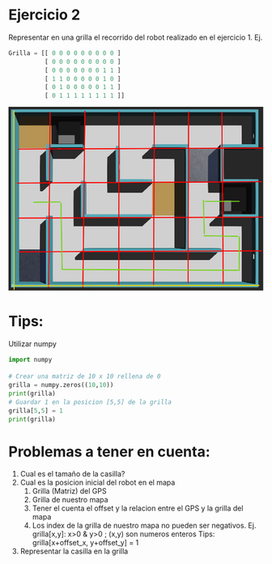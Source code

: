 # Ejercicio 2
Representar en una grilla el recorrido del robot realizado en el ejercicio 1.
Ej.
```python
Grilla = [[ 0 0 0 0 0 0 0 0 0 ]
          [ 0 0 0 0 0 0 0 0 0 ]
          [ 0 0 0 0 0 0 0 1 1 ]
          [ 1 1 0 0 0 0 0 1 0 ]
          [ 0 1 0 0 0 0 0 1 1 ]
          [ 0 1 1 1 1 1 1 1 1 ]]
```
![Imagen del recorrido realizado](ejercicio_2.png "Recorrido en el mapa")

# Tips:
Utilizar numpy

```python
import numpy

# Crear una matriz de 10 x 10 rellena de 0
grilla = numpy.zeros((10,10))
print(grilla)
# Guardar 1 en la posicion [5,5] de la grilla
grilla[5,5] = 1
print(grilla)
```

# Problemas a tener en cuenta:

1. Cual es el tamaño de la casilla?
2. Cual es la posicion inicial del robot en el mapa
   1. Grilla (Matriz) del GPS
   2. Grilla de nuestro mapa
   3. Tener el cuenta el offset y la relacion entre el GPS y la grilla del mapa
   4. Los index de la grilla de nuestro mapa no pueden ser negativos.
      Ej. grilla[x,y]: x>0 & y>0 ; (x,y) son numeros enteros
      Tips:
        grilla[x+offset_x, y+offset_y] = 1
3. Representar la casilla en la grilla
